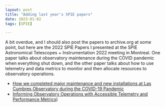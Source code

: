 ```yaml
---
layout: post
title: "Adding last year's SPIE papers"
date: 2023-01-02
tags: [SPIE]

---
```


A bit overdue, and I should also post the papers to archive.org at some point, but here are the 2022 SPIE Papers I presented at the SPIE Astronomical Telescopes + Instrumentation 2022 meeting  in Montreal. One paper talks about observatory maintenance during the COVID pandemic when everything shut down, and the other paper talks about how to use telemetry and data metrics to monitor and then allocate resources to observatory operations. 
 * [How we completed major maintenance and new installations
at Las Cumbres Observatory during the COVID-19 Pandemic]({{site.url}}/assets/docs/Harbeck_SPIE_2022__How_we_completed_major_maintenance_and_new_installations_at_Las_Cumbres_Observatory_during_the_COVID_19_Pandemic.pdf)
* [Informing Observatory Operations with Accessible Telemetry and Performance Metrics]({{site.url}}/assets/docs/Harbeck_SPIE_2022__Informing_Observatory_Operations_with_Accessible_Telemetry_and_Performance_Metrics.pdf))

